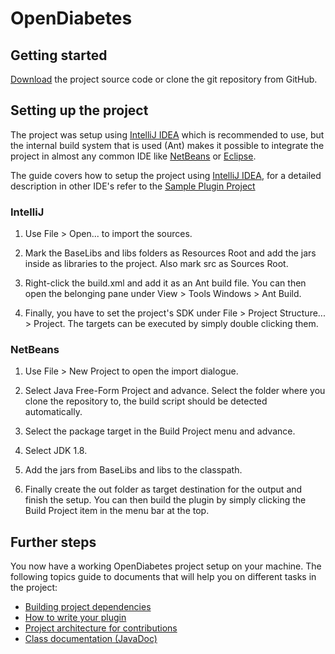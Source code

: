 # OpenDiabetes


## Getting started

[Download](https://github.com/lucasbuschlinger/BachelorPraktikum/archive/master.zip) the project source code or clone the git repository from GitHub.

## Setting up the project

The project was setup using [IntelliJ IDEA](https://www.jetbrains.com/idea/) which is recommended to use, but the internal build system that is used (Ant) makes it possible to integrate the project in almost any common IDE like [NetBeans](https://netbeans.org/) or [Eclipse](https://eclipse.org/getting_started/). 

The guide covers how to setup the project using [IntelliJ IDEA](https://www.jetbrains.com/idea/), for a detailed description in other IDE's refer to the [Sample Plugin Project](https://github.com/Magnusgaertner/OpenDiabetesPluginTutorial/blob/master/README.md#importing-and-building-with-ides)

### IntelliJ
1. Use File > Open... to import the sources. 

2. Mark the BaseLibs and libs folders as Resources Root and add the jars inside as libraries to the project. Also mark src as Sources Root. 

3. Right-click the build.xml and add it as an Ant build file. You can then open the belonging pane under View > Tools Windows > Ant Build. 

4. Finally, you have to set the project's SDK under File > Project Structure... > Project. The targets can be executed by simply double clicking them.

### NetBeans

1. Use File > New Project to open the import dialogue.

2. Select Java Free-Form Project and advance. Select the folder where you clone the repository to, the build script should be detected automatically.

3. Select the package target in the Build Project menu and advance.

4. Select JDK 1.8.

5. Add the jars from BaseLibs and libs to the classpath.

6. Finally create the out folder as target destination for the output and finish the setup. You can then build the plugin by simply clicking the Build Project item in the menu bar at the top.

## Further steps

You now have a working OpenDiabetes project setup on your machine. The following topics guide to documents that will help you on different tasks in the project: 

- [Building project dependencies](https://github.com/lucasbuschlinger/BachelorPraktikum/wiki/Building-(Ant-Targets))
- [How to write your plugin](https://github.com/lucasbuschlinger/BachelorPraktikum/wiki/Creating-Plugins)
- [Project architecture for contributions](https://github.com/lucasbuschlinger/BachelorPraktikum/wiki/Plugin-Architecture)
- [Class documentation (JavaDoc)](https://lucasbuschlinger.github.io/BachelorPraktikum/)
